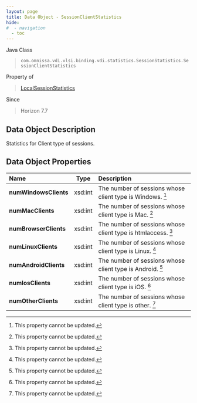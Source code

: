 ```yaml
---
layout: page
title: Data Object - SessionClientStatistics
hide:
#  - navigation
  - toc
---
```






Java Class
> `com.omnissa.vdi.vlsi.binding.vdi.statistics.SessionStatistics.SessionClientStatistics`

Property of
> [LocalSessionStatistics](vdi.statistics.SessionStatistics.LocalSessionStatistics.md#field_detail)

Since
> Horizon 7.7


## Data Object Description

Statistics for Client type of sessions.

## Data Object Properties

 Name | Type | Description
:---|:---:|:---
**numWindowsClients**|  xsd:int|  The number of sessions whose client type is Windows. [^2]
**numMacClients**|  xsd:int|  The number of sessions whose client type is Mac. [^2]
**numBrowserClients**|  xsd:int|  The number of sessions whose client type is htmlaccess. [^2]
**numLinuxClients**|  xsd:int|  The number of sessions whose client type is Linux. [^2]
**numAndroidClients**|  xsd:int|  The number of sessions whose client type is Android. [^2]
**numIosClients**|  xsd:int|  The number of sessions whose client type is iOS. [^2]
**numOtherClients**|  xsd:int|  The number of sessions whose client type is other. [^2]
 


 


[^2]: This property cannot be updated.